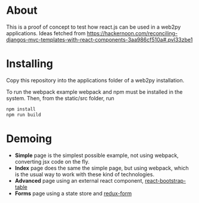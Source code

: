 About
=====
This is a proof of concept to test how react.js can be used in a web2py applications.
Ideas fetched from https://hackernoon.com/reconciling-djangos-mvc-templates-with-react-components-3aa986cf510a#.pvl33zbe1


Installing
==========
Copy this repository into the applications folder of a web2py installation.

To run the webpack example webpack and npm must be installed in the system. 
Then, from the static/src folder, run
```sh
npm install
npm run build
```

Demoing
==========

* __Simple__ page is the simplest possible example, not using webpack, converting jsx code on the fly.
* __Index__ page does the same the simple page, but using webpack, which is the usual way to work with these kind of technologies.
* __Advanced__ page using an external react component, [react-bootstrap-table](http://allenfang.github.io/react-bootstrap-table/)
* __Forms__ page using a state store and [redux-form](http://redux-form.com)
